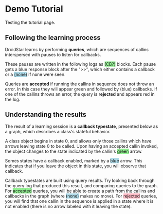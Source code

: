<style>
.okin {
    background-color: LightGreen;
}

.okout {
    background-color: LightBlue;
}

.errin {
    background-color: LightPink;
}
</style>

# Demo Tutorial

Testing the tutorial page.

## Following the learning process

DroidStar learns by performing **queries**, which are sequences of
callins interspersed with pauses to listen for callbacks.

These pauses are written in the following logs as <span
class="okin">(CB?)</span> blocks.  Each pause gets a blue response
block after the ">>", which either contains a callback or a <span
class="okout">(none)</span> if none were seen.

Queries are **accepted** if running the callins in sequence does not
throw an error.  In this case they will appear green and followed by
(blue) callbacks.  If one of the callins throws an error, the query is
**rejected** and appears red in the log.

## Understanding the results

The result of a learning session is a **callback typestate**,
presented below as a graph, which describes a class's stateful behavior.

A class object begins in state 0, and allows only those callins which
have arrows leaving state 0 to be called.  Upon having an accepted
callin invoked, the object changes to the state indicated by the
callin's <span class="okin">green</span> arrow.

Somes states have a callback enabled, marked by a <span
class="okout">blue</span> arrow.  This indicates that if you leave the
object in this state, you will observe that callback.

Callback typestates are built using query results.  Try looking back
through the query log that produced this result, and comparing queries
to the graph.  For <span class="okin">accepted</span> queries, you
will be able to create a path from the callins and callbacks in the
graph (where <span class="okout">(none)</span> makes no move).  For
<span class="errin">rejected</span> queries, you will find that one
callin in the sequence is applied in a state where it is not enabled
(there is no arrow labeled with it leaving the state).
